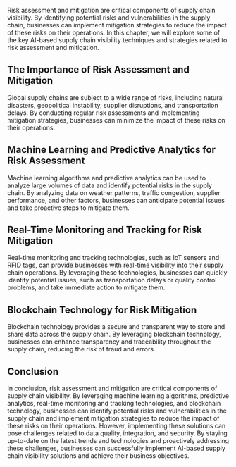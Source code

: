 
Risk assessment and mitigation are critical components of supply chain visibility. By identifying potential risks and vulnerabilities in the supply chain, businesses can implement mitigation strategies to reduce the impact of these risks on their operations. In this chapter, we will explore some of the key AI-based supply chain visibility techniques and strategies related to risk assessment and mitigation.

The Importance of Risk Assessment and Mitigation
------------------------------------------------

Global supply chains are subject to a wide range of risks, including natural disasters, geopolitical instability, supplier disruptions, and transportation delays. By conducting regular risk assessments and implementing mitigation strategies, businesses can minimize the impact of these risks on their operations.

Machine Learning and Predictive Analytics for Risk Assessment
-------------------------------------------------------------

Machine learning algorithms and predictive analytics can be used to analyze large volumes of data and identify potential risks in the supply chain. By analyzing data on weather patterns, traffic congestion, supplier performance, and other factors, businesses can anticipate potential issues and take proactive steps to mitigate them.

Real-Time Monitoring and Tracking for Risk Mitigation
-----------------------------------------------------

Real-time monitoring and tracking technologies, such as IoT sensors and RFID tags, can provide businesses with real-time visibility into their supply chain operations. By leveraging these technologies, businesses can quickly identify potential issues, such as transportation delays or quality control problems, and take immediate action to mitigate them.

Blockchain Technology for Risk Mitigation
-----------------------------------------

Blockchain technology provides a secure and transparent way to store and share data across the supply chain. By leveraging blockchain technology, businesses can enhance transparency and traceability throughout the supply chain, reducing the risk of fraud and errors.

Conclusion
----------

In conclusion, risk assessment and mitigation are critical components of supply chain visibility. By leveraging machine learning algorithms, predictive analytics, real-time monitoring and tracking technologies, and blockchain technology, businesses can identify potential risks and vulnerabilities in the supply chain and implement mitigation strategies to reduce the impact of these risks on their operations. However, implementing these solutions can pose challenges related to data quality, integration, and security. By staying up-to-date on the latest trends and technologies and proactively addressing these challenges, businesses can successfully implement AI-based supply chain visibility solutions and achieve their business objectives.
